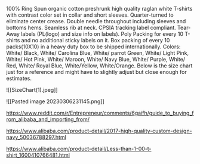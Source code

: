 100% Ring Spun organic cotton preshrunk high quality raglan white T-shirts with contrast color set in collar and short sleeves. Quarter-turned to eliminate center crease. Double needle throughout including sleeves and bottoms hems. Seamless rib at neck. CPSIA tracking label compliant. Tear-Away labels (PL(logo) and size info on labels). Poly Packing for every 10 T-shirts and no additional sticky labels on it. Box packing of every 10 packs(10X10) in a heavy duty box to be shipped internationally.  Colors: White/ Black, White/ Carolina Blue, White/ parrot Green, White/ Light Pink, White/ Hot Pink, White/ Maroon, White/ Navy Blue, White/ Purple, White/ Red, White/ Royal Blue, White/Yellow, White/Orange. Below is the size chart just for a reference and might have to slightly adjust but close enough for estimates.

![[SizeChart(1).jpeg]]

![[Pasted image 20230306231145.png]]

https://www.reddit.com/r/Entrepreneur/comments/6gaifh/guide_to_buying_from_alibaba_and_importing_from/

https://www.alibaba.com/product-detail/2017-high-quality-custom-design-navy_50036788297.html

https://www.alibaba.com/product-detail/Less-than-1-00-t-shirt_1600410766481.html
